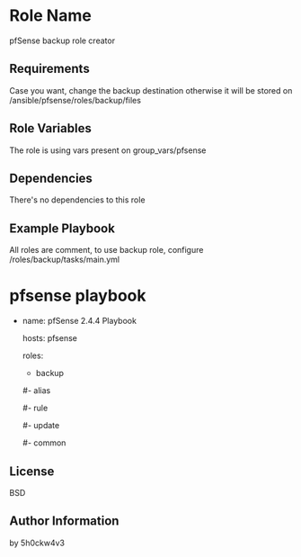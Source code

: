 Role Name
=========

pfSense backup role creator

Requirements
------------

Case you want, change the backup destination otherwise it will be stored on /ansible/pfsense/roles/backup/files

Role Variables
--------------

The role is using vars present on group_vars/pfsense

Dependencies
------------

There's no dependencies to this role

Example Playbook
----------------

All roles are comment, to use backup role, configure /roles/backup/tasks/main.yml 

# pfsense playbook

- name: pfSense 2.4.4 Playbook

  hosts: pfsense

  roles:
  
    - backup
  
   #- alias
   
   #- rule
   
   #- update
   
   #- common

License
-------

BSD

Author Information
------------------

by 5h0ckw4v3
